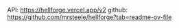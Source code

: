 API: https://hellforge.vercel.app/v2
github: https://github.com/mrsteele/hellforge?tab=readme-ov-file

